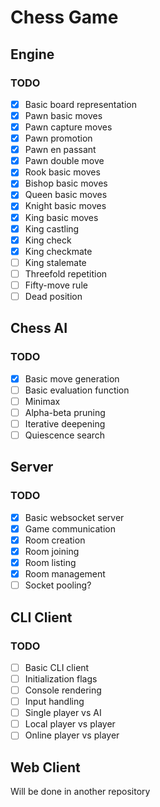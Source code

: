# Chess Game

## Engine

### TODO

- [x] Basic board representation
- [x] Pawn basic moves
- [x] Pawn capture moves
- [x] Pawn promotion
- [x] Pawn en passant
- [x] Pawn double move
- [x] Rook basic moves
- [x] Bishop basic moves
- [x] Queen basic moves
- [x] Knight basic moves
- [x] King basic moves
- [x] King castling
- [x] King check
- [x] King checkmate
- [ ] King stalemate
- [ ] Threefold repetition
- [ ] Fifty-move rule
- [ ] Dead position

## Chess AI 

### TODO

- [x] Basic move generation
- [ ] Basic evaluation function
- [ ] Minimax
- [ ] Alpha-beta pruning
- [ ] Iterative deepening
- [ ] Quiescence search

## Server

### TODO

- [x] Basic websocket server
- [x] Game communication
- [x] Room creation
- [x] Room joining
- [x] Room listing
- [x] Room management
- [ ] Socket pooling?

## CLI Client

### TODO

- [ ] Basic CLI client
- [ ] Initialization flags
- [ ] Console rendering
- [ ] Input handling
- [ ] Single player vs AI
- [ ] Local player vs player
- [ ] Online player vs player

## Web Client
Will be done in another repository





